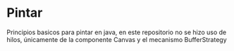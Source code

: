 # Pintar
Principios basicos para pintar en java, en este repositorio no se hizo uso de hilos, únicamente de la componente Canvas y el mecanismo BufferStrategy
